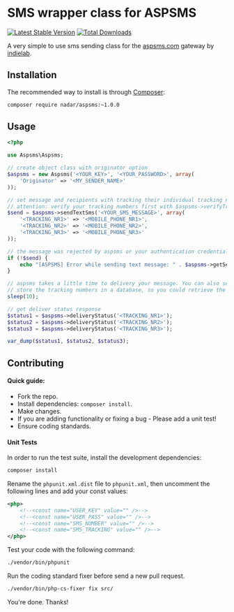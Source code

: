 # SMS wrapper class for ASPSMS

[![Latest Stable Version](https://poser.pugx.org/nadar/aspsms/v/stable)](https://packagist.org/packages/nadar/aspsms)
[![Total Downloads](https://poser.pugx.org/nadar/aspsms/downloads)](https://packagist.org/packages/nadar/aspsms)

A very simple to use sms sending class for the [aspsms.com](http://aspsms.com) gateway by [indielab](http://www.indielab.ch).

## Installation

The recommended way to install is through [Composer](http://getcomposer.org):

```sh
composer require nadar/aspsms:~1.0.0
```

## Usage

```php
<?php

use Aspsms\Aspsms;

// create object class with originator option
$aspsms = new Aspsms('<YOUR_KEY>', '<YOUR_PASSWORD>', array(
    'Originator' => '<MY_SENDER_NAME>'
));

// set message and recipients with tracking their individual tracking numbers.
// attention: verify your tracking numbers first with $aspsms->verifyTrackingNumber(..);
$send = $aspsms->sendTextSms('<YOUR_SMS_MESSAGE>', array(
    '<TRACKING_NR1>' => '<MOBILE_PHONE_NR1>',
    '<TRACKING_NR2>' => '<MOBILE_PHONE_NR2>',
    '<TRACKING_NR3>' => '<MOBILE_PHONE_NR3>'
));

// the message was rejected by aspsms or your authentication credentials where wrong.
if (!$send) {
    echo "[ASPSMS] Error while sending text message: " . $aspsms->getSendStatus();
}

// aspsms takes a little time to delivery your message. You can also send the message and
// store the tracking numbers in a database, so you could retrieve the delivery status later.
sleep(10);

// get deliver status response
$status1 = $aspsms->deliveryStatus('<TRACKING_NR1>');
$status2 = $aspsms->deliveryStatus('<TRACKING_NR2>');
$status3 = $aspsms->deliveryStatus('<TRACKING_NR3>');

var_dump($status1, $status2, $status3);
```

## Contributing

#### Quick guide:

+ Fork the repo.
+ Install dependencies: `composer install`.
+ Make changes.
+ If you are adding functionality or fixing a bug - Please add a unit test!
+ Ensure coding standards.

#### Unit Tests

In order to run the test suite, install the development dependencies:

```sh
composer install
```

Rename the `phpunit.xml.dist` file to `phpunit.xml`, then uncomment the following lines and add your const values:

```xml
<php>
    <!--<const name="USER_KEY" value="" />-->
    <!--<const name="USER_PASS" value="" />-->
    <!--<const name="SMS_NUMBER" value="" />-->
    <!--<const name="SMS_TRACKING" value="" />-->
</php>
```

Test your code with the following command:

```sh
./vendor/bin/phpunit
```

Run the coding standard fixer before send a new pull request.

```sh
./vendor/bin/php-cs-fixer fix src/
```

You're done. Thanks!